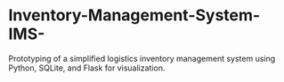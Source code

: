 # Inventory-Management-System-IMS-
Prototyping of a simplified logistics inventory management system using Python, SQLite, and Flask for visualization.
